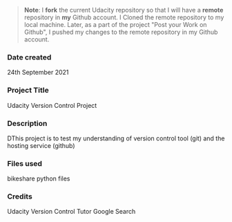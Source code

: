 >**Note**: I **fork** the current Udacity repository so that I will have a **remote** repository in **my** Github account. I Cloned the remote repository to my local machine. Later, as a part of the project "Post your Work on Github", I pushed my changes to the remote repository in my Github account.

### Date created
24th September 2021

### Project Title
Udacity Version Control Project

### Description
DThis project is to test my understanding of version control tool (git) and the hosting service (github)

### Files used
bikeshare python files

### Credits
Udacity Version Control Tutor
Google Search

